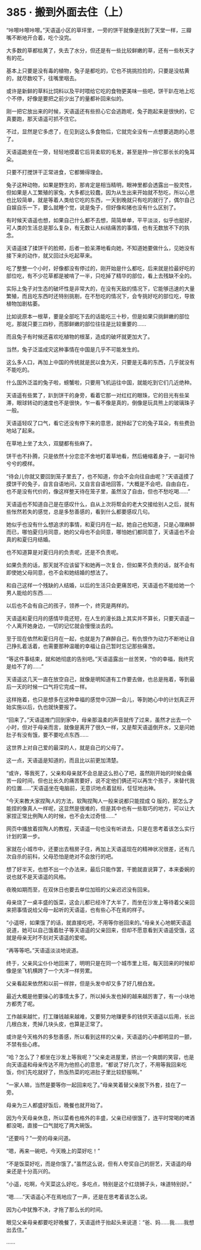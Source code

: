 # 385 · 搬到外面去住（上）

“咔嚓咔嚓咔嚓。”天语遥小区的草坪里，一旁的饼干就像是找到了天堂一样，三瓣嘴不断地开合着，吃个没完。

大多数的草都枯黄了，失去了水分，但还是有一些比较鲜嫩的草，还有一些秋天才有的花。

基本上只要是没有毒的植物，兔子是都吃的，它也不挑挑捡捡的，只要是没枯黄的，就尽数咬下，往嘴里咽去。

或许是新鲜的草料比饲料以及平时喂给它吃的食物更美味一些吧，饼干趴在地上吃个不停，好像是要把之前少出了的量都补回来似的。

刚一把它放出来的时候，天语遥还有些担心它会逃跑呢，兔子跑起来是很快的，它真要跑，那天语遥可抓不住它。

不过，显然是它多虑了，在见到这么多食物后，它就完全没有一点想要逃跑的心思了。

天语遥跪坐在一旁，轻轻地摸着它后背柔软的毛发，甚至是拎一拎它那长长的兔耳朵。

只要不打搅饼干正常进食，它都懒得理会。

兔子这种动物，如果是野生的，那肯定是相当精明，眼神里都会透露出一股灵性，但如果是人工繁殖的家兔，大多都比较蠢，因为从生出来开始就不愁吃，所以心思也比较简单，就是等着人类给它吃的东西，一天到晚就只有吃的就行了，偶尔自己自娱自乐一下，要么就睡个觉，说是兔子，但好像和猪也没有什么区别了。

有时候天语遥也想，如果自己什么都不去想，简简单单，平平淡淡，似乎也挺好，可人类的生活总是那么复杂，有无数让人纠结痛苦的事情，也有无数放不下的执念。

天语遥揉了揉饼干的脸颊，后者一脸呆滞地看向她，不知道她要做什么，见她没有接下来的动作，就又回过头吃起草来。

吃了整整一个小时，好像都没有停过的，刚开始是什么都吃，后来就是捡最好吃的部位吃，有不少花草都是被啃了一半，只吃掉了精华的部位，看上去残缺不全的。

实际上兔子对生态的破坏性是非常大的，在没有天敌的情况下，它能够迅速的大量繁殖，而且吃东西时还特别挑剔，在不愁吃的情况下，会专挑好吃的部位吃，导致植物加剧枯萎。

比如说原本一根草，要是全部吃下去的话能吃三十秒，但是如果只挑鲜嫩的部位吃，那就只要三四秒，而那鲜嫩的部位往往是比较重要的……

而且兔子有时候还喜欢吃植物的根茎，造成的破坏就更加大了。

当然，兔子泛滥成灾这种事情在中国是几乎不可能发生的。

这么多人口，再加上中国的传统就是民以食为天，只要是无毒的东西，几乎就没有不能吃的。

什么国外泛滥的兔子啦，螃蟹啦，只要用飞机运往中国，就能吃到它们几近绝种。

天语遥有些累了，趴到饼干的身旁，看着它那一对红红的眼珠，它的目光有些呆滞，眼球转动的速度也不是很快，乍一看不像是真的，倒像是玩具熊上的玻璃珠子一般。

天语遥轻叹了口气，看它还没有停下来的意思，就拎起了它的兔子耳朵，有些费劲地站了起来。

在草地上坐了太久，双腿都有些麻了。

饼干也不扑腾，只是依然十分恋恋不舍地盯着草地看，然后蜷缩着身子，一副可怜兮兮的模样。

“待会儿你就又要回到笼子里去了，也不知道，你会不会向往自由呢？”天语遥摸了摸饼干的兔子，自言自语地问，又自言自语地回答，“大概是不会吧，自由自在，也不是没有代价的，像这样整天待在笼子里，虽然没了自由，但也不愁吃喝……”

天语遥也不知道自己是在感叹什么，自从上次将帮会的老大交接给别人之后，就有些怅然若失的感觉，总是多愁善感的，看到什么都要感叹几句。

她似乎也没有什么想追求的事情，和夏归月在一起，她自己也知道，只是心理麻醉而已，哪怕夏归月同意，她的父母也不会同意，哪怕她们都同意了，天语遥也不会真的和夏归月结婚。

也不知道算是对夏归月的负责呢，还是不负责呢。

如果负责的话，那天就不应该留下和她再一次复合，但如果不负责的话，就不会有即使她父母同意，也不会和她结婚的想法了。

和自己这样一个残缺的人结婚，以后的生活只会更痛苦吧，天语遥也不能给她一个男人能给的东西……

以后也不会有自己的孩子，领养一个，终究是两样的。

天语遥和夏归月的感情毕竟还短，在人生的漫长路上其实并不算长，只要天语遥一个人离开她身边，一切的记忆就会慢慢淡去的。

至于现在依然和夏归月在一起，也就是为了麻醉自己，有仇恨作为动力不断地让自己挣扎着活着，也需要那种温暖的幸福让自己暂时忘记那些痛苦。

“等这件事结束，就和她彻底的告别吧。”天语遥露出一丝苦笑，“你的幸福，我终究是给不了的……”

天语遥这几天一直在放空自己，就像是明知道有工作要去做，也总是拖着，等到最后一天的时候一口气将它完成一样。

这样拖着，也只是想多在这种幸福的感觉中沉醉一会儿，等到她心中的计划真正开始实施以后，仇也就快要报了。

“回来了。”天语遥推门回到家中，母亲那温柔的声音就传了过来，虽然才出去一个小时，但对于母亲而言，就像是离开了很久一样，又是帮天语遥倒开水，又是问她肚子有没有饿，要不要吃点东西……

这世界上对自己爱的最深的人，就是自己的父母了。

这一点，天语遥是知道的，而且比以前更加清楚。

“或许，等我死了，父亲和母亲就不会总是这么担心了吧，虽然刚开始的时候会痛苦一段时间，但也比长久的痛苦要好，说不定他们俩还可以再生个孩子，来替代我的位置……”天语遥坐在电脑前，无意识地点着鼠标，怔怔地出神。

“今天来教大家捏陶人的方法，软陶捏陶人一般来说都只能捏成 Q 版的，那怎么才能捏的像真人一样呢，这显然是很难的，但是其中也有一些取巧的地方，可以让大家捏正常比例陶人的时候，也不会太过奇怪……”

网页中播放着捏陶人的教程，天语遥一句也没有听进去，只是在思考着该怎么实行计划的第一步。

家就在小城市中，还要出去租房子住，再加上天语遥现在的精神状况很差，还有几次自杀的前科，父母恐怕是绝对不会放行的吧。

想了好半天，也想不出一个办法来，最后只能作罢，干脆就直说算了，本来委婉的说也就不是天语遥的风格。

夜晚如期而至，在双休日也要去单位加班的父亲迟迟没有回来。

母亲烧了一桌丰盛的饭菜，这会儿都已经冷了大半了，而坐在沙发上等待着父亲回来把事情说给父母一起听的天语遥，也有些心不在焉的样子。

“小遥呀，如果饿了的话，就直接吃吧，不用等你爸回来的。”母亲关心地朝天语遥说道，她可以自己饿着肚子等天语遥的父亲回来，但却不愿意看到天语遥受饿，这就是母亲无时不刻对天语遥的爱呢。

“再等等吧。”天语遥淡淡地说道。

终于，父亲风尘仆仆地回来了，明明只是在同一个城市里上班，每天回来的时候却像是坐飞机横跨了一个大洋一样劳累。

父亲看起来依然和以前一样胖，但是头发中却又多了好几根白发。

最近大概是他要操心的事情太多了，所以掉头发也掉的越来越厉害了，有一小块地方都秃了呢。

工作越来越忙，打工赚钱越来越难，又要努力地赚更多的钱供天语遥以后用，长出几根白发，秃掉几块头皮，也算是正常了。

或许是今天格外的多愁善感，所以看到这样的父亲，天语遥的心中都明显的一颤，不禁有些心疼。

“哈？怎么了？都坐在沙发上等我呢？”父亲走进屋里，挤出一个爽朗的笑容，也是向天语遥和母亲传达不用为他担心的意思，“都说了好几次了，不用等我回来吃饭，你们先吃就好了，热饭热菜的吃进肚子里比较舒服啊。”

“一家人嘛，当然是要等你一起回来吃了。”母亲笑着替父亲脱下外套，挂在了一旁。

母亲为三人都盛好饭后，晚餐也就开始了。

因为今天母亲休息，所以菜肴也格外的丰盛，父亲已经很饿了，连平时常喝的啤酒都没喝，直接一口气就吃了两大碗饭。

“还要吗？”一旁的母亲问道。

“嗯，再来一碗吧，今天晚上的菜好吃！”

“不是饭菜好吃，而是你饿了。”虽然这么说，但有人夸奖自己的厨艺，天语遥的母亲还是十分高兴的。

“小遥，吃啊，今天菜这么好吃，多吃点，特别是这个红烧狮子头，味道特别好。”

“嗯……”天语遥心不在焉地应了一声，还是在思考着该怎么说。

因为心中犹豫不决，才拖了那么长的时间。

眼见父亲母亲都要吃好晚餐了，天语遥终于抬起头来说道：“爸、妈……我……我想出去住。”

……
